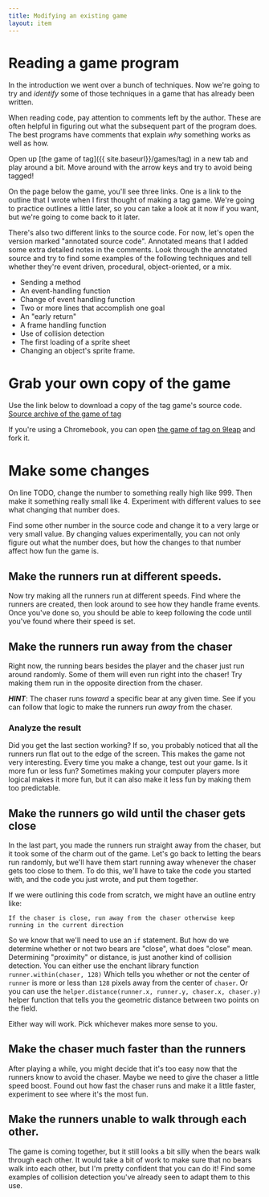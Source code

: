 ```yaml
---
title: Modifying an existing game
layout: item
---
```


# Reading a game program

In the introduction we went over a bunch of techniques.
Now we're going to try and *identify* some of those techniques in a game that has already been written.

When reading code, pay attention to comments left by the author.
 These are often helpful in figuring out what the subsequent part of the program does.
The best programs have comments that explain *why* something works as well as how.

Open up [the game of tag]({{ site.baseurl}}/games/tag) in a new tab and play
around a bit. Move around with the arrow keys and try to avoid being tagged!

On the page below the game, you'll see three links. One is a link to the
outline that I wrote when I first thought of making a tag game. We're going to
practice outlines a little later, so you can take a look at it now if you want,
but we're going to come back to it later.

There's also two different links to the source code. For now, let's open the
version marked "annotated source code". Annotated means that I added some
extra detailed notes in the comments. Look through the annotated source and
try to find some examples of the following techniques and tell whether they're
event driven, procedural, object-oriented, or a mix.

* Sending a method
* An event-handling function
* Change of event handling function
* Two or more lines that accomplish one goal
* An "early return"
* A frame handling function
* Use of collision detection
* The first loading of a sprite sheet
* Changing an object's sprite frame.

# Grab your own copy of the game

Use the link below to download a copy of the tag game's source code.  
[Source archive of the game of tag](TODO)

If you're using a Chromebook, you can open [the game of tag on 9leap](TODO) and
fork it.

# Make some changes

On line TODO, change the number to something really high like 999. Then make
it something really small like 4. Experiment with different values to see what
changing that number does.

Find some other number in the source code and change it to a very large or very
small value. By changing values experimentally, you can not only figure out what
the number does, but how the changes to that number affect how fun the game is.

## Make the runners run at different speeds.

Now try making all the runners run at different speeds. Find where the
runners are created, then look around to see how they handle frame events.
Once you've done so, you should be able to keep following the code until
you've found where their speed is set.

## Make the runners run away from the chaser

Right now, the running bears besides the player and the chaser just run
around randomly. Some of them will even run right into the chaser! Try making
them run in the opposite direction from the chaser.

***HINT***: The chaser runs *toward* a specific bear at any given time. See if
you can follow that logic to make the runners run *away* from the chaser.

### Analyze the result

Did you get the last section working? If so, you probably noticed that all the
runners run flat out to the edge of the screen. This makes the game not very
interesting. Every time you make a change, test out your game. Is it more fun
or less fun? Sometimes making your computer players more logical makes it
more fun, but it can also make it less fun by making them too predictable.

## Make the runners go wild until the chaser gets close

In the last part, you made the runners run straight away from the chaser, but
it took some of the charm out of the game. Let's go back to letting the bears
run randomly, but we'll have them start running away whenever the chaser
gets too close to them. To do this, we'll have to take the code you started
with, and the code you just wrote, and put them together.

If we were outlining this code from scratch, we might have an outline entry
like:

```
If the chaser is close, run away from the chaser otherwise keep running in the current direction
```

So we know that we'll need to use an `if` statement. But how do we determine
whether or not two bears are "close", what does "close" mean. Determining
"proximity" or distance, is just another kind of collision detection. You can
either use the enchant library function
`runner.within(chaser, 128)`
Which tells you whether or not the center of `runner` is more or less than
`128` pixels away from the center of `chaser`. Or you can use the
`helper.distance(runner.x, runner.y, chaser.x, chaser.y)` helper function that
tells you the geometric distance between two points on the field.

Either way will work. Pick whichever makes more sense to you.

## Make the chaser much faster than the runners

After playing a while, you might decide that it's too easy now that the runners
know to avoid the chaser. Maybe we need to give the chaser a little speed boost.
Found out how fast the chaser runs and make it a little faster, experiment
to see where it's the most fun.

## Make the runners unable to walk through each other.

The game is coming together, but it still looks a bit silly when the bears walk
through each other. It would take a bit of work to make sure that no bears
walk into each other, but I'm pretty confident that you can do it! Find some
examples of collision detection you've already seen to adapt them to this
use.

